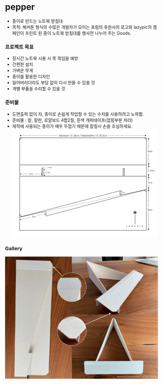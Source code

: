 # pepper
- 종이로 만드는 노트북 받침대
- 목적: 해커톤 형식의 수많은 개발자가 모이는 포럼의 후원사의 로고와 lazypic의 캠페인이 프린트 된 종이 노트북 받침대를 행사전 나누어 주는 Goods.

### 프로젝트 목표
- 장시간 노트북 시용 시 목 꺾임을 예방
- 간편한 설치
- 가벼운 무게
- 종이를 활용한 디자인
- 잃어버리더라도 부담 없이 다시 만들 수 있을 것
- 개별 부품을 수리할 수 있을 것

### 준비물
- 도면출력 없이 자, 종이로 손쉽게 작업할 수 있는 수치를 사용하려고 노력함.
- 준비물 : 칼, 칼판, 로얄보드 4합2절, 흰색 개퍼테이프(접힘부분 처리)
- 제작에 사용되는 종이가 매우 두껍기 때문에 칼질시 손을 조심하세요.
![cad](/cad/pepper_v13_w02.png)

### Gallery
![photo](/image/pepper_v13.png)

